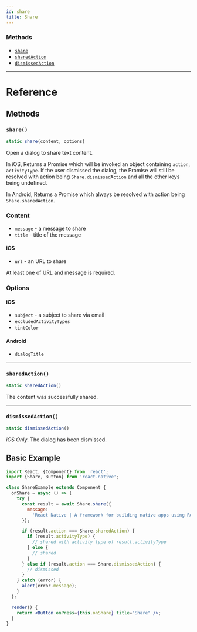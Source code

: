 ```yaml
---
id: share
title: Share
---
```


### Methods

- [`share`](share.md#share)
- [`sharedAction`](share.md#sharedaction)
- [`dismissedAction`](share.md#dismissedaction)

---

# Reference

## Methods

### `share()`

```jsx
static share(content, options)
```

Open a dialog to share text content.

In iOS, Returns a Promise which will be invoked an object containing `action`, `activityType`. If the user dismissed the dialog, the Promise will still be resolved with action being `Share.dismissedAction` and all the other keys being undefined.

In Android, Returns a Promise which always be resolved with action being `Share.sharedAction`.

### Content

- `message` - a message to share
- `title` - title of the message

#### iOS

- `url` - an URL to share

At least one of URL and message is required.

### Options

#### iOS

- `subject` - a subject to share via email
- `excludedActivityTypes`
- `tintColor`

#### Android

- `dialogTitle`

---

### `sharedAction()`

```jsx
static sharedAction()
```

The content was successfully shared.

---

### `dismissedAction()`

```jsx
static dismissedAction()
```

_iOS Only_. The dialog has been dismissed.

## Basic Example

```jsx
import React, {Component} from 'react';
import {Share, Button} from 'react-native';

class ShareExample extends Component {
  onShare = async () => {
    try {
      const result = await Share.share({
        message:
          'React Native | A framework for building native apps using React',
      });

      if (result.action === Share.sharedAction) {
        if (result.activityType) {
          // shared with activity type of result.activityType
        } else {
          // shared
        }
      } else if (result.action === Share.dismissedAction) {
        // dismissed
      }
    } catch (error) {
      alert(error.message);
    }
  };

  render() {
    return <Button onPress={this.onShare} title="Share" />;
  }
}
```
